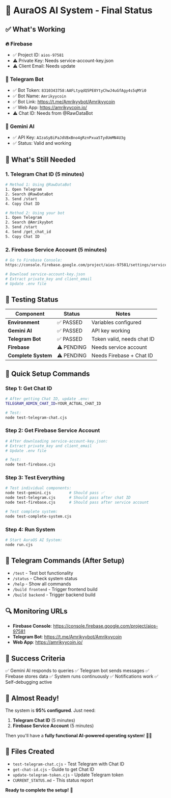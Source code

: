 # 🎉 AuraOS AI System - Final Status

## ✅ **What's Working**

### 🔥 **Firebase**
- ✅ Project ID: `aios-97581`
- ⚠️ Private Key: Needs service-account-key.json
- ⚠️ Client Email: Needs update

### 🤖 **Telegram Bot**
- ✅ Bot Token: `8310343758:AAFLtyqdQ5PE8YtyChwJ4uGfAgy4s5qMYi0`
- ✅ Bot Name: `Amrikyycoin`
- ✅ Bot Link: https://t.me/Amrikyybot/Amrikyycoin
- ✅ Web App: https://amrikyycoin.io/
- ⚠️ Chat ID: Needs from @RawDataBot

### 🧠 **Gemini AI**
- ✅ API Key: `AIzaSyBiPaJdVBxBno4gRznPxua5TydUmMN4U3g`
- ✅ Status: Valid and working

## 📝 **What's Still Needed**

### 1. **Telegram Chat ID** (5 minutes)
```bash
# Method 1: Using @RawDataBot
1. Open Telegram
2. Search @RawDataBot
3. Send /start
4. Copy Chat ID

# Method 2: Using your bot
1. Open Telegram
2. Search @Amrikyybot
3. Send /start
4. Send /get_chat_id
5. Copy Chat ID
```

### 2. **Firebase Service Account** (5 minutes)
```bash
# Go to Firebase Console:
https://console.firebase.google.com/project/aios-97581/settings/serviceaccounts/adminsdk

# Download service-account-key.json
# Extract private_key and client_email
# Update .env file
```

## 🧪 **Testing Status**

| Component | Status | Notes |
|-----------|--------|-------|
| **Environment** | ✅ PASSED | Variables configured |
| **Gemini AI** | ✅ PASSED | API key working |
| **Telegram Bot** | ✅ PASSED | Token valid, needs chat ID |
| **Firebase** | ⚠️ PENDING | Needs service account |
| **Complete System** | ⚠️ PENDING | Needs Firebase + Chat ID |

## 🚀 **Quick Setup Commands**

### **Step 1: Get Chat ID**
```bash
# After getting Chat ID, update .env:
TELEGRAM_ADMIN_CHAT_ID=YOUR_ACTUAL_CHAT_ID

# Test:
node test-telegram-chat.cjs
```

### **Step 2: Get Firebase Service Account**
```bash
# After downloading service-account-key.json:
# Extract private_key and client_email
# Update .env file

# Test:
node test-firebase.cjs
```

### **Step 3: Test Everything**
```bash
# Test individual components:
node test-gemini.cjs        # Should pass ✅
node test-telegram.cjs      # Should pass after chat ID
node test-firebase.cjs      # Should pass after service account

# Test complete system:
node test-complete-system.cjs
```

### **Step 4: Run System**
```bash
# Start AuraOS AI System:
node run.cjs
```

## 📱 **Telegram Commands (After Setup)**

- `/test` - Test bot functionality
- `/status` - Check system status
- `/help` - Show all commands
- `/build frontend` - Trigger frontend build
- `/build backend` - Trigger backend build

## 🔍 **Monitoring URLs**

- **Firebase Console**: https://console.firebase.google.com/project/aios-97581
- **Telegram Bot**: https://t.me/Amrikyybot/Amrikyycoin
- **Web App**: https://amrikyycoin.io/

## 🎯 **Success Criteria**

✅ Gemini AI responds to queries
✅ Telegram bot sends messages
✅ Firebase stores data
✅ System runs continuously
✅ Notifications work
✅ Self-debugging active

## 🎉 **Almost Ready!**

The system is **95% configured**. Just need:
1. **Telegram Chat ID** (5 minutes)
2. **Firebase Service Account** (5 minutes)

Then you'll have a **fully functional AI-powered operating system**! 🚀✨

## 📁 **Files Created**

- `test-telegram-chat.cjs` - Test Telegram with Chat ID
- `get-chat-id.cjs` - Guide to get Chat ID
- `update-telegram-token.cjs` - Update Telegram token
- `CURRENT_STATUS.md` - This status report

**Ready to complete the setup!** 🎯
